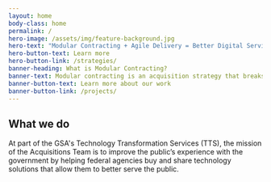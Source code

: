```yaml
---
layout: home
body-class: home
permalink: /
hero-image: /assets/img/feature-background.jpg
hero-text: "Modular Contracting + Agile Delivery = Better Digital Services "
hero-button-text: Learn more
hero-button-link: /strategies/
banner-heading: What is Modular Contracting?
banner-text: Modular contracting is an acquisition strategy that breaks up large, complex procurements into multiple, tightly-scoped projects to implement technology systems in successive, interoperable increments. It is an approach that can help reduce vendor lock in, mitigate risk, and encourage the delivery of working software to users more rapidly.
banner-button-text: Learn more about our work
banner-button-link: /projects/
---
```

## What we do
At part of the GSA's Technology Transformation Services (TTS), the mission of the Acquisitions Team is to improve the public’s experience with the government by helping federal agencies buy and share technology solutions that allow them to better serve the public.
